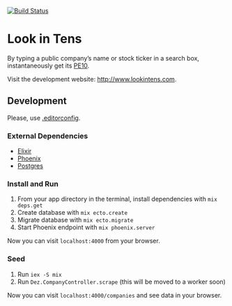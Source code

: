 [![Build Status](https://travis-ci.org/1Poema/look-in-tens.svg?branch=master)](https://travis-ci.org/1Poema/look-in-tens)

# Look in Tens

By typing a public company’s name or stock ticker in a search box, instantaneously get its [PE10](http://www.investopedia.com/terms/p/pe10ratio.asp).

Visit the development website: http://www.lookintens.com.

## Development

Please, use [.editorconfig](http://editorconfig.org/).

### External Dependencies

* [Elixir](http://elixir-lang.org/)
* [Phoenix](http://www.phoenixframework.org/)
* [Postgres](http://www.postgresql.org/)

### Install and Run

1. From your app directory in the terminal, install dependencies with `mix deps.get`
2. Create database with `mix ecto.create`
3. Migrate database with `mix ecto.migrate`
4. Start Phoenix endpoint with `mix phoenix.server`

Now you can visit `localhost:4000` from your browser.

### Seed

1. Run `iex -S mix`
2. Run `Dez.CompanyController.scrape`
(this will be moved to a worker soon)

Now you can visit `localhost:4000/companies` and see data in your browser.
